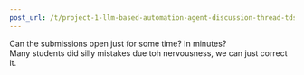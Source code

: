 ```yaml
---
post_url: /t/project-1-llm-based-automation-agent-discussion-thread-tds-jan-2025/164277/618
---
```

Can the submissions open just for some time? In minutes?  
Many students did silly mistakes due toh nervousness, we can just correct it.
